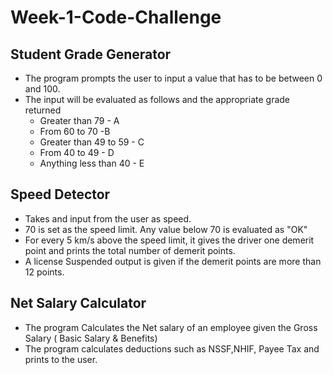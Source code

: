 # Week-1-Code-Challenge

## Student Grade Generator
- The program prompts the user to input a value that has to be between 0 and 100.
- The input will be evaluated as follows and the appropriate grade returned
  * Greater than 79 - A
  * From 60 to 70 -B
  * Greater than 49 to 59 - C
  * From 40 to 49 - D
  * Anything less than 40 - E
 
 ## Speed Detector
 - Takes and input from the user as speed.
 - 70 is set as the speed limit. Any value below 70 is evaluated as "OK"
 - For every 5 km/s above the speed limit, it gives the driver one demerit point and prints the total number of demerit points.
 - A license Suspended output is given if the demerit points are more than 12 points.
 
 ## Net Salary Calculator
 - The program Calculates the Net salary of an employee given the Gross Salary ( Basic Salary & Benefits)
 - The program calculates deductions such as NSSF,NHIF, Payee Tax and prints to the user.
